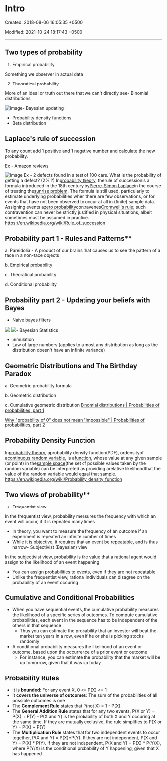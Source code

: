 # Intro

Created: 2018-08-06 16:05:35 +0500

Modified: 2021-10-24 18:17:43 +0500

---

## Two types of probability

1.  Empirical probability

Something we observer in actual data

2.  Theoratical probability

More of an ideal or truth out there that we can't directly see-   Binomial distributions

![image](media/Intro-image1.png)-   Bayesian updating
-   Probability density functions
-   Beta distribution
## Laplace's rule of succession

To any count add 1 positive and 1 negative number and calculate the new probability.

Ex - Amazon reviews

![image](media/Intro-image2.png)
Ex - 2 defects found in a test of 100 cars. What is the probability of getting a defect? (2% ?)
In[probability theory](https://en.wikipedia.org/wiki/Probability_theory), therule of successionis a formula introduced in the 18th century by[Pierre-Simon Laplace](https://en.wikipedia.org/wiki/Pierre-Simon_Laplace)in the course of treating the[sunrise problem](https://en.wikipedia.org/wiki/Sunrise_problem).
The formula is still used, particularly to estimate underlying probabilities when there are few observations, or for events that have not been observed to occur at all in (finite) sample data. Assigning events a[zero probability](https://en.wikipedia.org/wiki/Zero_probability)contravenes[Cromwell's rule](https://en.wikipedia.org/wiki/Cromwell%27s_rule); such contravention can never be strictly justified in physical situations, albeit sometimes must be assumed in practice.
<https://en.wikipedia.org/wiki/Rule_of_succession>

## Probability part 1 - Rules and Patterns**

a.  Pareidolia - A product of our brains that causes us to see the pattern of a face in a non-face objects

b.  Empirical probability

c.  Theoratical probability

d.  Conditional probability
## Probability part 2 - Updating your beliefs with Bayes
-   Naive bayes filters

![](media/Intro-image3.png)
![](media/Intro-image4.png)-   Bayesian Statistics
-   Simulation
-   Law of large numbers (applies to almost any distribution as long as the distribution doesn't have an infinite variance)
## Geometric Distributions and The Birthday Paradox

a.  Geometric probability formula

b.  Geometric distribution

c.  Cumulative geometric distribution
[Binomial distributions | Probabilities of probabilities, part 1](https://www.youtube.com/watch?v=8idr1WZ1A7Q)

[Why "probability of 0" does not mean "impossible" | Probabilities of probabilities, part 2](https://www.youtube.com/watch?v=ZA4JkHKZM50)
## Probability Density Function

In[probability theory](https://en.wikipedia.org/wiki/Probability_theory), aprobability density function(PDF), ordensityof a[continuous random variable](https://en.wikipedia.org/wiki/Continuous_random_variable), is a[function](https://en.wikipedia.org/wiki/Function_(mathematics)), whose value at any given sample (or point) in the[sample space](https://en.wikipedia.org/wiki/Sample_space)(the set of possible values taken by the random variable) can be interpreted as providing arelative likelihoodthat the value of the random variable would equal that sample.
<https://en.wikipedia.org/wiki/Probability_density_function>

## Two views of probability**
-   Frequentist view

In the frequentist view, probability measures the frequency with which an event will occur, if it is repeated many times
-   In theory, you want to measure the frequency of an outcome if an experiment is repeated an infinite number of times
-   While it is objective, it requires that an event be repeatable, and is thus narrow-   Subjectivist (Bayesian) view

In the subjectivist view, probability is the value that a rational agent would assign to the likelihood of an event happening
-   You can assign probabilities to events, even if they are not repeatable
-   Unlike the frequentist view, rational individuals can disagree on the probability of an event occuring
## Cumulative and Conditional Probabilities
-   When you have sequential events, the cumulative probability measures the likelihood of a specific series of outcomes. To compute cumulative probabilities, each event in the sequence has to be independent of the others in that sequence
    -   Thus you can estimate the probability that an investor will beat the market ten years in a row, even if he or she is picking stocks randomly
-   A conditional probability measures the likelihood of an event or outcome, based upon the occurrence of a prior event or outcome
    -   For instance, you can estimate the probability that the market will be up tomorrow, given that it was up today
## Probability Rules
-   It is **bounded**: For any event X, 0 <= P(X) <= 1
-   It **covers the universe of outcomes**: The sum of the probabilities of all possible outcomes is one
-   The **Complement Rule** states that P(not X) = 1 - P(X)
-   The **General Addition Rule** states that for any two events, P(X or Y) = P(X) + P(Y) - P(X and Y) is the probability of both X and Y occuring at the same time. If they are mutually exclusive, the rule simplifies to P(X or Y) = P(X) + P(Y)
-   The **Multiplication Rule** states that for two independent events to occur together, P(X and Y) = P(X)*P(Y). If they are not independent, P(X and Y) = P(X) * P(Y). If they are not independent, P(X and Y) = P(X) * P(Y/X), where P(Y/X) is the conditional probability of Y happening, given that X has happened

